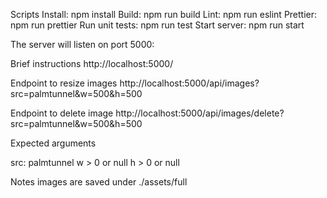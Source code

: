 Scripts
Install: npm install
Build: npm run build
Lint: npm run eslint
Prettier: npm run prettier
Run unit tests: npm run test
Start server: npm run start

The server will listen on port 5000:

Brief instructions
http://localhost:5000/

Endpoint to resize images
http://localhost:5000/api/images?src=palmtunnel&w=500&h=500

Endpoint to delete image
http://localhost:5000/api/images/delete?src=palmtunnel&w=500&h=500

Expected arguments 

src: palmtunnel
w > 0 or null
h > 0 or null

Notes
 images are saved under ./assets/full